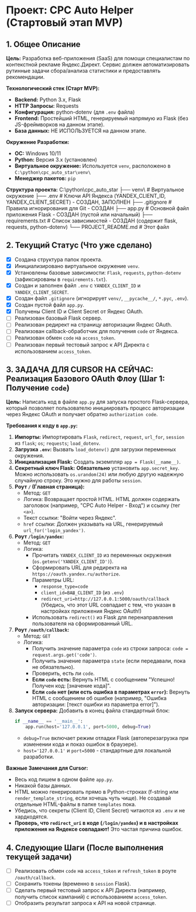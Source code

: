 # Проект: CPC Auto Helper (Стартовый этап MVP)

## 1. Общее Описание

**Цель:** Разработка веб-приложения (SaaS) для помощи специалистам по контекстной рекламе Яндекс.Директ. Сервис должен автоматизировать рутинные задачи сбора/анализа статистики и предоставлять рекомендации.

**Технологический стек (Старт MVP):**
*   **Backend:** Python 3.x, Flask
*   **HTTP Запросы:** Requests
*   **Конфигурация:** python-dotenv (для `.env` файла)
*   **Frontend:** Простейший HTML, генерируемый напрямую из Flask (без JS-фреймворков на данном этапе).
*   **База данных:** НЕ ИСПОЛЬЗУЕТСЯ на данном этапе.

**Окружение Разработки:**
*   **ОС:** Windows 10/11
*   **Python:** Версия 3.x (установлен)
*   **Виртуальное окружение:** Используется `venv`, расположено в `C:\python\cpc_auto_star\venv\`
*   **Менеджер пакетов:** `pip`

**Структура проекта:**
C:\python\cpc_auto_star
├── venv\ # Виртуальное окружение
├── .env # Ключи API Яндекса (YANDEX_CLIENT_ID, YANDEX_CLIENT_SECRET) - СОЗДАН, ЗАПОЛНЕН
├── .gitignore # Правила игнорирования для Git - СОЗДАН
├── app.py # Основной файл приложения Flask - СОЗДАН (пустой или начальный)
├── requirements.txt # Список зависимостей - СОЗДАН (содержит flask, requests, python-dotenv)
└── PROJECT_README.md # Этот файл


## 2. Текущий Статус (Что уже сделано)

*   [x] Создана структура папок проекта.
*   [x] Инициализировано виртуальное окружение `venv`.
*   [x] Установлены базовые зависимости: `Flask`, `requests`, `python-dotenv` (зафиксированы в `requirements.txt`).
*   [x] Создан и заполнен файл `.env` с `YANDEX_CLIENT_ID` и `YANDEX_CLIENT_SECRET`.
*   [x] Создан файл `.gitignore` (игнорирует `venv/`, `__pycache__/`, `*.pyc`, `.env`).
*   [x] Создан пустой файл `app.py`.
*   [x] Получены Client ID и Client Secret от Яндекс OAuth.
*   [ ] Реализован базовый Flask сервер.
*   [ ] Реализован редирект на страницу авторизации Яндекс OAuth.
*   [ ] Реализован callback-обработчик для получения `code` от Яндекса.
*   [ ] Реализован обмен `code` на `access_token`.
*   [ ] Реализован первый тестовый запрос к API Директа с использованием `access_token`.

## 3. ЗАДАЧА ДЛЯ CURSOR НА СЕЙЧАС: Реализация Базового OAuth Флоу (Шаг 1: Получение `code`)

**Цель:** Написать код в файле `app.py` для запуска простого Flask-сервера, который позволяет пользователю инициировать процесс авторизации через Яндекс OAuth и получает обратно `authorization code`.

**Требования к коду в `app.py`:**

1.  **Импорты:** Импортировать `Flask`, `redirect`, `request`, `url_for`, `session` из `flask`; `os`; `requests`; `load_dotenv`.
2.  **Загрузка `.env`:** Вызвать `load_dotenv()` для загрузки переменных окружения.
3.  **Инициализация Flask:** Создать экземпляр `app = Flask(__name__)`.
4.  **Секретный ключ Flask:** **Обязательно** установить `app.secret_key`. Можно использовать `os.urandom(24)` или любую другую надежную случайную строку. Это нужно для работы `session`.
5.  **Роут `/` (Главная страница):**
    *   Метод: `GET`
    *   Логика: Возвращает простой HTML. HTML должен содержать заголовок (например, "CPC Auto Helper - Вход") и ссылку (тег `<a>`).
    *   Текст ссылки: "Войти через Яндекс".
    *   `href` ссылки: Должен указывать на URL, генерируемый `url_for('login_yandex')`.
6.  **Роут `/login/yandex`:**
    *   Метод: `GET`
    *   Логика:
        *   Прочитать `YANDEX_CLIENT_ID` из переменных окружения (`os.getenv('YANDEX_CLIENT_ID')`).
        *   Сформировать URL для редиректа на `https://oauth.yandex.ru/authorize`.
        *   Параметры URL:
            *   `response_type=code`
            *   `client_id=ВАШ_CLIENT_ID` (из `.env`)
            *   `redirect_uri=http://127.0.0.1:5000/oauth/callback` (Убедись, что этот URL совпадает с тем, что указан в настройках приложения Яндекс OAuth!)
        *   Использовать `redirect()` из Flask для перенаправления пользователя на сформированный URL.
7.  **Роут `/oauth/callback`:**
    *   Метод: `GET`
    *   Логика:
        *   Получить значение параметра `code` из строки запроса: `code = request.args.get('code')`.
        *   Получить значение параметра `state` (если передавали, пока не обязательно).
        *   Проверить, есть ли `code`.
        *   **Если `code` есть:** Вернуть HTML с сообщением "Успешно! Получен код: [значение кода]".
        *   **Если `code` нет (или есть ошибка в параметрах `error`):** Вернуть HTML с сообщением об ошибке (например, "Ошибка авторизации: [текст ошибки из параметра error]").
8.  **Запуск сервера:** Добавить в конец файла стандартный блок:
    ```python
    if __name__ == '__main__':
        app.run(host='127.0.0.1', port=5000, debug=True)
    ```
    *   `debug=True` включает режим отладки Flask (автоперезагрузка при изменении кода и показ ошибок в браузере).
    *   `host='127.0.0.1'` и `port=5000` - стандартные для локальной разработки.

**Важные Замечания для Cursor:**
*   Весь код пишем в одном файле `app.py`.
*   Никакой базы данных.
*   HTML можно генерировать прямо в Python-строках (f-string или `render_template_string`, если хочешь чуть чище). Не создавай отдельные HTML-файлы в папке `templates` пока.
*   Убедись, что секреты (Client ID, Client Secret) читаются из `.env` и не хардкодятся.
*   **Проверь, что `redirect_uri` в коде (`/login/yandex`) и в настройках приложения на Яндексе совпадают!** Это частая причина ошибок.

## 4. Следующие Шаги (После выполнения текущей задачи)

*   [ ] Реализовать обмен `code` на `access_token` и `refresh_token` в роуте `/oauth/callback`.
*   [ ] Сохранить токены (временно в `session` Flask).
*   [ ] Сделать первый тестовый запрос к API Директа (например, получить список кампаний) с использованием `access_token`.
*   [ ] Отобразить результат запроса к API на новой странице.